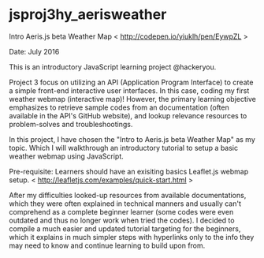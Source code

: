 # jsproj3hy_aerisweather
Intro Aeris.js beta Weather Map &lt; http://codepen.io/yiuklh/pen/EywpZL >

Date: July 2016

This is an introductory JavaScript learning project @hackeryou.

Project 3 focus on utilizing an API (Application Program Interface) to create a simple front-end interactive user interfaces. In this case, coding my first weather webmap (interactive map)! However, the primary learning objective emphasizes to retrieve sample codes from an documentation (often available in the API's GitHub website), and lookup relevance resources to problem-solves and troubleshootings.  

In this project, I have chosen the "Intro to Aeris.js beta Weather Map" as my topic. Which I will walkthrough an introductory tutorial to setup a basic weather webmap using JavaScript. 

Pre-requisite: 
Learners should have an exisiting basics Leaflet.js webmap setup. 
< http://leafletjs.com/examples/quick-start.html >

After my difficulties looked-up resources from available documentations, which they were often explained in technical manners and usually can't comprehend as a complete beginner learner (some codes were even outdated and thus no longer work when tried the codes). I decided to compile a much easier and updated tutorial targeting for the beginners, which it explains in much simpler steps with hyperlinks only to the info they may need to know and continue learning to build upon from.
